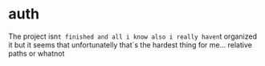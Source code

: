 # auth
The project isn`t finished and all i know also i really haven`t organized it
but it seems that unfortunatelly that`s the hardest thing for me... 
relative paths or whatnot
